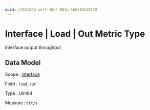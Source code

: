 ```yaml
---
uuid: a7651240-aef7-48a4-881d-1b6585532259
---
```

# Interface | Load | Out Metric Type

Interface output throughput

## Data Model

Scope
: [Interface](../../metric-scopes-reference/interface.md)

Field
: `load_out`

Type
: UInt64

Measure
: `bit/s`
